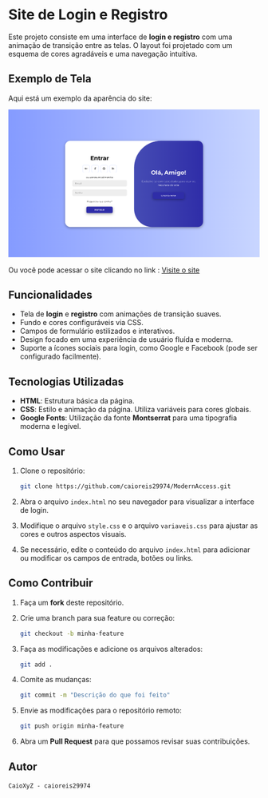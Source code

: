 # Site de Login e Registro

Este projeto consiste em uma interface de **login e registro** com uma animação de transição entre as telas. O layout foi projetado com um esquema de cores agradáveis e uma navegação intuitiva.

## Exemplo de Tela

Aqui está um exemplo da aparência do site:

![Tela de Login](./assets/image.png)

Ou você pode acessar o site clicando no link : [Visite o site](https://caioreis29974.github.io/ModernAccess/)

## Funcionalidades

- Tela de **login** e **registro** com animações de transição suaves.
- Fundo e cores configuráveis via CSS.
- Campos de formulário estilizados e interativos.
- Design focado em uma experiência de usuário fluída e moderna.
- Suporte a ícones sociais para login, como Google e Facebook (pode ser configurado facilmente).

## Tecnologias Utilizadas

- **HTML**: Estrutura básica da página.
- **CSS**: Estilo e animação da página. Utiliza variáveis para cores globais.
- **Google Fonts**: Utilização da fonte **Montserrat** para uma tipografia moderna e legível.

## Como Usar

1. Clone o repositório:

    ```bash
    git clone https://github.com/caioreis29974/ModernAccess.git
    ```

2. Abra o arquivo `index.html` no seu navegador para visualizar a interface de login.

3. Modifique o arquivo `style.css` e o arquivo `variaveis.css` para ajustar as cores e outros aspectos visuais.

4. Se necessário, edite o conteúdo do arquivo `index.html` para adicionar ou modificar os campos de entrada, botões ou links.

## Como Contribuir

1. Faça um **fork** deste repositório.
2. Crie uma branch para sua feature ou correção:

    ```bash
    git checkout -b minha-feature
    ```

3. Faça as modificações e adicione os arquivos alterados:

    ```bash
    git add .
    ```

4. Comite as mudanças:

    ```bash
    git commit -m "Descrição do que foi feito"
    ```

5. Envie as modificações para o repositório remoto:

    ```bash
    git push origin minha-feature
    ```

6. Abra um **Pull Request** para que possamos revisar suas contribuições.

## Autor
    CaioXyZ - caioreis29974

